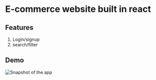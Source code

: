 # E-commerce website built in react


## Features

1. Login/signup
2. search/filter


## Demo 
![Snapshot of the app](src/images/live-demo.gif)

